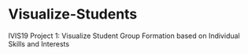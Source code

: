 # Visualize-Students
IVIS19 Project 1: Visualize Student Group Formation based on Individual Skills and Interests
